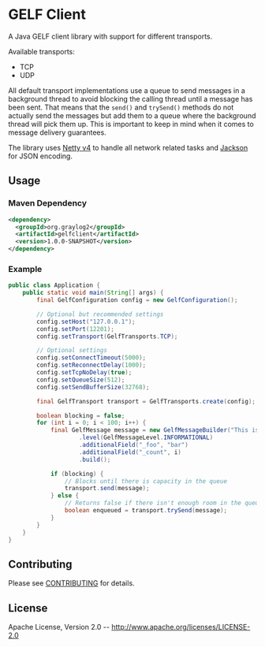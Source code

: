 GELF Client
===========

A Java GELF client library with support for different transports.

Available transports:

* TCP
* UDP

All default transport implementations use a queue to send messages in a
background thread to avoid blocking the calling thread until a message has
been sent. That means that the `send()` and `trySend()` methods do not
actually send the messages but add them to a queue where the background
thread will pick them up. This is important to keep in mind when it comes to
message delivery guarantees.

The library uses [Netty v4](http://netty.io/) to handle all network related
tasks and [Jackson](https://github.com/FasterXML/jackson) for JSON encoding.

## Usage

### Maven Dependency

```xml
<dependency>
  <groupId>org.graylog2</groupId>
  <artifactId>gelfclient</artifactId>
  <version>1.0.0-SNAPSHOT</version>
</dependency>
```

### Example

```java
public class Application {
    public static void main(String[] args) {
        final GelfConfiguration config = new GelfConfiguration();

        // Optional but recommended settings
        config.setHost("127.0.0.1");
        config.setPort(12201);
        config.setTransport(GelfTransports.TCP);

        // Optional settings
        config.setConnectTimeout(5000);
        config.setReconnectDelay(1000);
        config.setTcpNoDelay(true);
        config.setQueueSize(512);
        config.setSendBufferSize(32768);

        final GelfTransport transport = GelfTransports.create(config);

        boolean blocking = false;
        for (int i = 0; i < 100; i++) {
            final GelfMessage message = new GelfMessageBuilder("This is message #" + i, "localhost")
                    .level(GelfMessageLevel.INFORMATIONAL)
                    .additionalField("_foo", "bar")
                    .additionalField("_count", i)
                    .build();

            if (blocking) {
                // Blocks until there is capacity in the queue
                transport.send(message);
            } else {
                // Returns false if there isn't enough room in the queue
                boolean enqueued = transport.trySend(message);
            }
        }
    }
}
```

## Contributing

Please see [CONTRIBUTING](CONTRIBUTING.md) for details.

## License

Apache License, Version 2.0 -- http://www.apache.org/licenses/LICENSE-2.0
